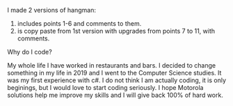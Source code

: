 I made 2 versions of hangman:

1) includes points 1-6 and comments to them.
2) is copy paste from 1st version with upgrades from points 7 to 11, with comments.

Why do I code?

My whole life I have worked in restaurants and bars.
I decided to change something in my life in 2019 and I went to the Computer Science studies. It was my first experience with c#.
I do not think I am actually coding, it is only beginings, but I would love to start coding seriously. 
I hope Motorola solutions help me improve my skills and I will give back 100% of hard work.
